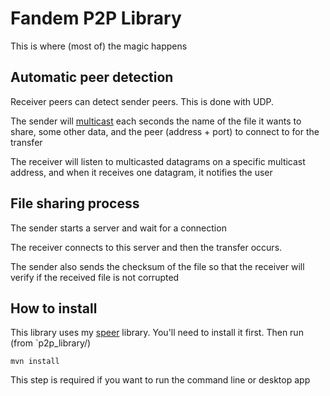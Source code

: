# Fandem P2P Library

This is where (most of) the magic happens

## Automatic peer detection
Receiver peers can detect sender peers. This is done with UDP.

The sender will [multicast](https://en.wikipedia.org/wiki/Multicast) each seconds the name of the file it wants to share, some other data, and the peer (address + port)
to connect to for the transfer

The receiver will listen to multicasted datagrams on a specific multicast address, and when it receives one 
datagram, it notifies the user

## File sharing process

The sender starts a server and wait for a connection

The receiver connects to this server and then the transfer occurs.

The sender also sends the checksum of the file so that the receiver will verify if the received file is not corrupted

## How to install
This library uses my [speer](https://github.com/tambapps/speer) library. You'll need to install it first. Then run (from `p2p_library/)

```shell
mvn install
```

This step is required if you want to run the command line or desktop app